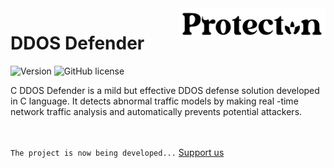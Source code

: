 <a href="https://trycatch.network/">
    <img src="https://github.com/trycatchh/protecton_defender/blob/assets/protecton_logo.png" alt="Protecton logo" title="Protecton" align="right" height="50" />
</a>

# DDOS Defender
![Version](https://img.shields.io/badge/version-1.0.0-blue.svg)
![GitHub license](https://img.shields.io/github/license/trycatchh/protecton_defender?style=flat-square)

C DDOS Defender is a mild but effective DDOS defense solution developed in C language. It detects abnormal traffic models by making real -time network traffic analysis and automatically prevents potential attackers.

<br><br>
``The project is now being developed...`` [Support us](https://discord.gg/mepa8X7j6w)
